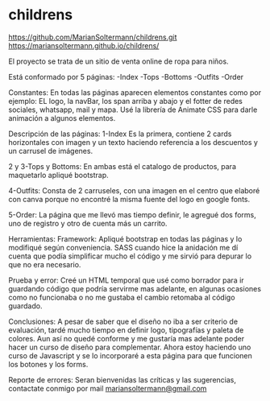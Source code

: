 # childrens
https://github.com/MarianSoltermann/childrens.git
https://mariansoltermann.github.io/childrens/


El proyecto se trata de un sitio de venta online de ropa para niños. 

Está conformado por 5 páginas:
-Index
-Tops
-Bottoms
-Outfits
-Order

Constantes:
En todas las páginas aparecen elementos constantes como por ejemplo: EL logo, la navBar, los span arriba y abajo y el fotter de redes sociales, whatsapp, mail y mapa.
Usé la librería de Animate CSS para darle animación a algunos elementos.

Descripción de las páginas:
1-Index
Es la primera, contiene 2 cards horizontales con imagen y un texto haciendo referencia a los descuentos y un carrusel de imágenes.

2 y 3-Tops y Bottoms:
En ambas está el catalogo de productos, para maquetarlo apliqué bootstrap.

4-Outfits:
Consta de 2 carruseles, con una imagen en el centro que elaboré con canva porque no encontré la misma fuente del logo en google fonts.

5-Order:
La página que me llevó mas tiempo definir, le agregué dos forms, uno de registro y otro de cuenta más un carrito.

Herramientas:
Framework: Apliqué bootstrap en todas las páginas y lo modifiqué según conveniencia. 
SASS cuando hice la anidación me dí cuenta que podía simplificar mucho el código y me sirvió para depurar lo que no era necesario.

Prueba y error:
Creé un HTML temporal que usé como borrador para ir guardando código que podría servirme mas adelante, en algunas ocasiones como no funcionaba o no me gustaba el cambio retomaba al código guardado.

Conclusiones:
A pesar de saber que el diseño no iba a ser criterio de evaluación, tardé mucho tiempo en definir logo, tipografías y paleta de colores.
Aun así no quedé conforme y me gustaría mas adelante poder hacer un curso de diseño para complementar.
Ahora estoy haciendo uno curso de Javascript y se lo incorporaré a esta página para que funcionen los botones y los forms.

Reporte de errores:
Seran bienvenidas las críticas y las sugerencias, contactate conmigo por mail mariansoltermann@gmail.com
